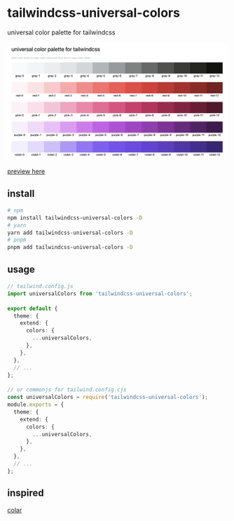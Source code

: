 # tailwindcss-universal-colors

universal color palette for tailwindcss

![image](./assets/cover.png)

[preview here](https://cirolee.github.io/tailwindcss-universal-colors/)

## install

```bash
# npm
npm install tailwindcss-universal-colors -D
# yarn
yarn add tailwindcss-universal-colors -D
# pnpm
pnpm add tailwindcss-universal-colors -D

```

## usage

```ts
// tailwind.config.js
import universalColors from 'tailwindcss-universal-colors';

export default {
  theme: {
    extend: {
      colors: {
        ...universalColors,
      },
    },
  },
  // ...
};

// or commonjs for tailwind.config.cjs
const universalColors = require('tailwindcss-universal-colors');
module.exports = {
  theme: {
    extend: {
      colors: {
        ...universalColors,
      },
    },
  },
  // ...
};
```

## inspired

[colar](https://github.com/fchristant/colar)
